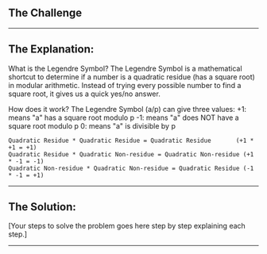 ## The Challenge



---
## The Explanation:

What is the Legendre Symbol?
The Legendre Symbol is a mathematical shortcut to determine if a number is a quadratic residue (has a square root) in modular arithmetic. Instead of trying every possible number to find a square root, it gives us a quick yes/no answer.

How does it work?
The Legendre Symbol (a/p) can give three values:
+1: means "a" has a square root modulo p
-1: means "a" does NOT have a square root modulo p
0: means "a" is divisible by p
```
Quadratic Residue * Quadratic Residue = Quadratic Residue       (+1 * +1 = +1)
Quadratic Residue * Quadratic Non-residue = Quadratic Non-residue (+1 * -1 = -1)
Quadratic Non-residue * Quadratic Non-residue = Quadratic Residue (-1 * -1 = +1)
```


---
## The Solution:

[Your steps to solve the problem goes here step by step explaining each step.]


---